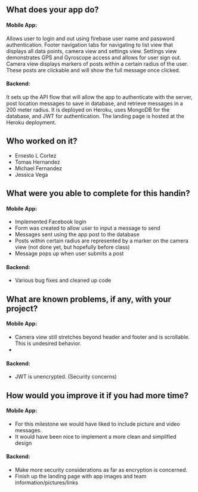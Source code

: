 ## What does your app do?
#### Mobile App:
Allows user to login and out using firebase user name and password authentication.  Footer navigation tabs for navigating to list view that displays all data points, camera view and settings view.  Settings view demonstrates GPS and Gyroscope access and allows for user sign out. Camera view displays markers of posts within a certain radius of the user. These posts are clickable and will show the full message once clicked.
#### Backend:
It sets up the API flow that will allow the app to authenticate with the server, post location messages to save in database, and retrieve messages in a 200 meter radius.  It is deployed on Heroku, uses MongoDB for the database, and JWT for authentication. The landing page is hosted at the Heroku deployment.

## Who worked on it?
- Ernesto L Cortez
- Tomas Hernandez
- Michael Fernandez
- Jessica Vega

## What were you able to complete for this handin?
#### Mobile App:
- Implemented Facebook login
- Form was created to allow user to input a message to send
- Messages sent using the app post to the database
- Posts within certain radius are represented by a marker on the camera view (not done yet, but hopefully before class)
- Message pops up when user submits a post

#### Backend:
- Various bug fixes and cleaned up code

## What are known problems, if any, with your project?
#### Mobile App:
- Camera view still stretches beyond header and footer and is scrollable.  This is undesired behavior.
-

#### Backend:
- JWT is unencrypted. (Security concerns)

## How would you improve it if you had more time?
#### Mobile App:
- For this milestone we would have liked to include picture and video messages.
- It would have been nice to implement a more clean and simplified design

#### Backend:
- Make more security considerations as far as encryption is concerned.
- Finish up the landing page with app images and team information/pictures/links
